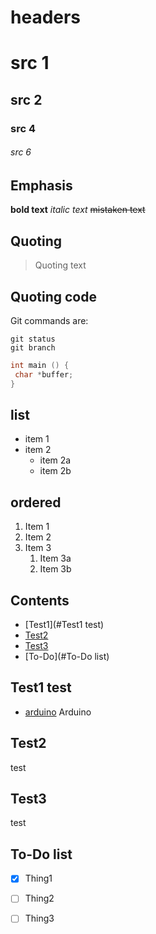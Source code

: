 # headers

# src 1
## src 2
### src 4
###### src 6

## Emphasis
**bold text**
_italic text_
~~mistaken text~~

## Quoting
> Quoting text

## Quoting code
Git commands are:
```
git status
git branch

```
```c++
int main () {
 char *buffer;
}
```
## list
* item 1
* item 2
	* item 2a
	* item 2b

## ordered
1. Item 1
1. Item 2
1. Item 3
	1. Item 3a
	1. Item 3b
## Contents
- [Test1](#Test1 test)
- [Test2](#Test3)
- [Test3](#Test3)
- [To-Do](#To-Do list)

## Test1 test
- [arduino](https://github.com/sergikSm/Arduino) Arduino
## Test2
test
## Test3
test
## To-Do list
- [x] Thing1
- [ ] Thing2
- [ ] Thing3

